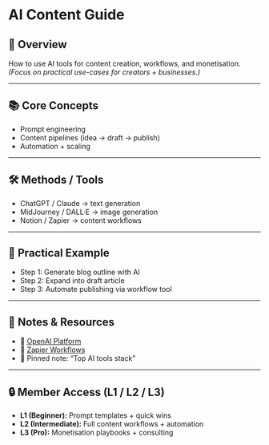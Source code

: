 # AI Content Guide

## 🔑 Overview
How to use AI tools for content creation, workflows, and monetisation.  
*(Focus on practical use-cases for creators + businesses.)*

---

## 📚 Core Concepts
- Prompt engineering  
- Content pipelines (idea → draft → publish)  
- Automation + scaling  

---

## 🛠️ Methods / Tools
- ChatGPT / Claude → text generation  
- MidJourney / DALL·E → image generation  
- Notion / Zapier → content workflows  

---

## 🎯 Practical Example
- Step 1: Generate blog outline with AI  
- Step 2: Expand into draft article  
- Step 3: Automate publishing via workflow tool  

---

## 📌 Notes & Resources
- 🔗 [OpenAI Platform](https://platform.openai.com/)  
- 🔗 [Zapier Workflows](https://zapier.com/)  
- 📄 Pinned note: “Top AI tools stack”  

---

## 🔒 Member Access (L1 / L2 / L3)
- **L1 (Beginner):** Prompt templates + quick wins  
- **L2 (Intermediate):** Full content workflows + automation  
- **L3 (Pro):** Monetisation playbooks + consulting  
